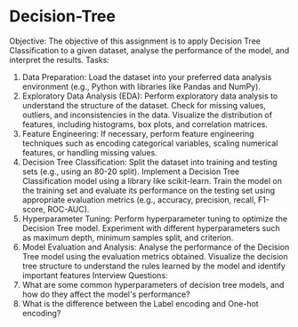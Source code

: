 # Decision-Tree

Objective:
The objective of this assignment is to apply Decision Tree Classification to a given dataset, analyse the performance of the model, and interpret the results.
Tasks:
1. Data Preparation:
Load the dataset into your preferred data analysis environment (e.g., Python with libraries like Pandas and NumPy).
2. Exploratory Data Analysis (EDA):
Perform exploratory data analysis to understand the structure of the dataset.
Check for missing values, outliers, and inconsistencies in the data.
Visualize the distribution of features, including histograms, box plots, and correlation matrices.
3. Feature Engineering:
If necessary, perform feature engineering techniques such as encoding categorical variables, scaling numerical features, or handling missing values.
4. Decision Tree Classification:
Split the dataset into training and testing sets (e.g., using an 80-20 split).
Implement a Decision Tree Classification model using a library like scikit-learn.
Train the model on the training set and evaluate its performance on the testing set using appropriate evaluation metrics (e.g., accuracy, precision, recall, F1-score, ROC-AUC).
5. Hyperparameter Tuning:
Perform hyperparameter tuning to optimize the Decision Tree model. Experiment with different hyperparameters such as maximum depth, minimum samples split, and criterion.
6. Model Evaluation and Analysis:
Analyse the performance of the Decision Tree model using the evaluation metrics obtained.
Visualize the decision tree structure to understand the rules learned by the model and identify important features
Interview Questions:
1. What are some common hyperparameters of decision tree models, and how do they affect the model's performance?
2. What is the difference between the Label encoding and One-hot encoding?


